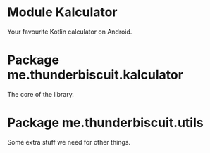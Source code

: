 # Module Kalculator
Your favourite Kotlin calculator on Android.

# Package me.thunderbiscuit.kalculator
The core of the library.

# Package me.thunderbiscuit.utils
Some extra stuff we need for other things.
